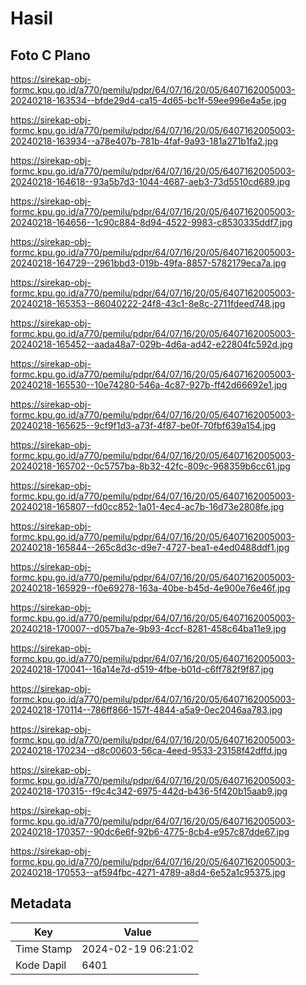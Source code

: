 # Hasil

## Foto C Plano

https://sirekap-obj-formc.kpu.go.id/a770/pemilu/pdpr/64/07/16/20/05/6407162005003-20240218-163534--bfde29d4-ca15-4d65-bc1f-59ee996e4a5e.jpg

https://sirekap-obj-formc.kpu.go.id/a770/pemilu/pdpr/64/07/16/20/05/6407162005003-20240218-163934--a78e407b-781b-4faf-9a93-181a271b1fa2.jpg

https://sirekap-obj-formc.kpu.go.id/a770/pemilu/pdpr/64/07/16/20/05/6407162005003-20240218-164618--93a5b7d3-1044-4687-aeb3-73d5510cd689.jpg

https://sirekap-obj-formc.kpu.go.id/a770/pemilu/pdpr/64/07/16/20/05/6407162005003-20240218-164656--1c90c884-8d94-4522-9983-c8530335ddf7.jpg

https://sirekap-obj-formc.kpu.go.id/a770/pemilu/pdpr/64/07/16/20/05/6407162005003-20240218-164729--2961bbd3-019b-49fa-8857-5782179eca7a.jpg

https://sirekap-obj-formc.kpu.go.id/a770/pemilu/pdpr/64/07/16/20/05/6407162005003-20240218-165353--86040222-24f8-43c1-8e8c-2711fdeed748.jpg

https://sirekap-obj-formc.kpu.go.id/a770/pemilu/pdpr/64/07/16/20/05/6407162005003-20240218-165452--aada48a7-029b-4d6a-ad42-e22804fc592d.jpg

https://sirekap-obj-formc.kpu.go.id/a770/pemilu/pdpr/64/07/16/20/05/6407162005003-20240218-165530--10e74280-546a-4c87-927b-ff42d66692e1.jpg

https://sirekap-obj-formc.kpu.go.id/a770/pemilu/pdpr/64/07/16/20/05/6407162005003-20240218-165625--9cf9f1d3-a73f-4f87-be0f-70fbf639a154.jpg

https://sirekap-obj-formc.kpu.go.id/a770/pemilu/pdpr/64/07/16/20/05/6407162005003-20240218-165702--0c5757ba-8b32-42fc-809c-968359b6cc61.jpg

https://sirekap-obj-formc.kpu.go.id/a770/pemilu/pdpr/64/07/16/20/05/6407162005003-20240218-165807--fd0cc852-1a01-4ec4-ac7b-16d73e2808fe.jpg

https://sirekap-obj-formc.kpu.go.id/a770/pemilu/pdpr/64/07/16/20/05/6407162005003-20240218-165844--265c8d3c-d9e7-4727-bea1-e4ed0488ddf1.jpg

https://sirekap-obj-formc.kpu.go.id/a770/pemilu/pdpr/64/07/16/20/05/6407162005003-20240218-165929--f0e69278-163a-40be-b45d-4e900e76e46f.jpg

https://sirekap-obj-formc.kpu.go.id/a770/pemilu/pdpr/64/07/16/20/05/6407162005003-20240218-170007--d057ba7e-9b93-4ccf-8281-458c64ba11e9.jpg

https://sirekap-obj-formc.kpu.go.id/a770/pemilu/pdpr/64/07/16/20/05/6407162005003-20240218-170041--16a14e7d-d519-4fbe-b01d-c6ff782f9f87.jpg

https://sirekap-obj-formc.kpu.go.id/a770/pemilu/pdpr/64/07/16/20/05/6407162005003-20240218-170114--786ff866-157f-4844-a5a9-0ec2046aa783.jpg

https://sirekap-obj-formc.kpu.go.id/a770/pemilu/pdpr/64/07/16/20/05/6407162005003-20240218-170234--d8c00603-56ca-4eed-9533-23158f42dffd.jpg

https://sirekap-obj-formc.kpu.go.id/a770/pemilu/pdpr/64/07/16/20/05/6407162005003-20240218-170315--f9c4c342-6975-442d-b436-5f420b15aab9.jpg

https://sirekap-obj-formc.kpu.go.id/a770/pemilu/pdpr/64/07/16/20/05/6407162005003-20240218-170357--90dc6e6f-92b6-4775-8cb4-e957c87dde67.jpg

https://sirekap-obj-formc.kpu.go.id/a770/pemilu/pdpr/64/07/16/20/05/6407162005003-20240218-170553--af594fbc-4271-4789-a8d4-6e52a1c95375.jpg


## Metadata

| Key        | Value               |
| ---------- | ------------------- |
| Time Stamp | 2024-02-19 06:21:02 |
| Kode Dapil | 6401                |



